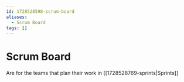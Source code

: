 ```yaml
---
id: 1728528598-scrum-board
aliases:
  - Scrum Board
tags: []
---
```


# Scrum Board

Are for the teams that plan their work in [[1728528769-sprints|Sprints]]
